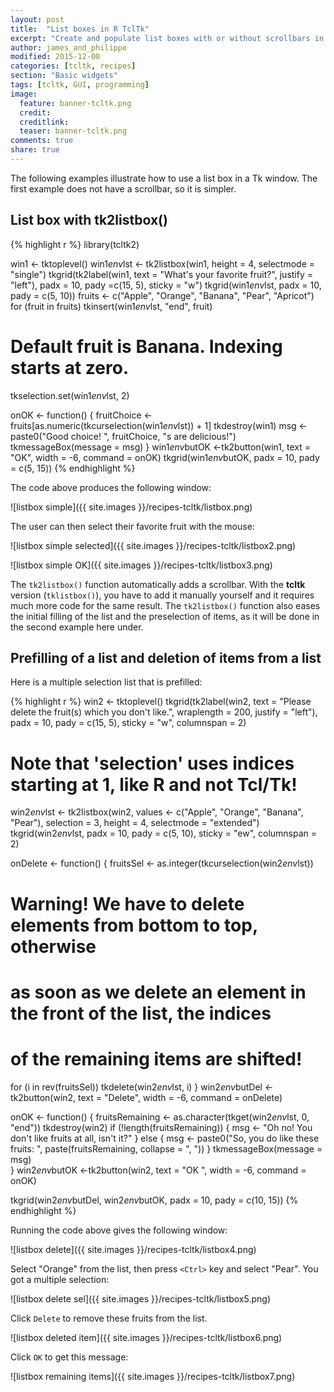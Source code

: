 ```yaml
---
layout: post
title:  "List boxes in R TclTk"
excerpt: "Create and populate list boxes with or without scrollbars in Tk."
author: james_and_philippe
modified: 2015-12-00
categories: [tcltk, recipes]
section: "Basic widgets"
tags: [tcltk, GUI, programming]
image:
  feature: banner-tcltk.png
  credit: 
  creditlink: 
  teaser: banner-tcltk.png
comments: true
share: true
---
```


The following examples illustrate how to use a list box in a Tk window. The first example does not have a scrollbar, so it is simpler.

## List box with tk2listbox()


{% highlight r %}
library(tcltk2)

win1 <- tktoplevel()
win1$env$lst <- tk2listbox(win1, height = 4, selectmode = "single")
tkgrid(tk2label(win1, text = "What's your favorite fruit?", justify = "left"),
  padx = 10, pady =c(15, 5), sticky = "w")
tkgrid(win1$env$lst, padx = 10, pady = c(5, 10))
fruits <- c("Apple", "Orange", "Banana", "Pear", "Apricot")
for (fruit in fruits)
  tkinsert(win1$env$lst, "end", fruit)
# Default fruit is Banana.  Indexing starts at zero.
tkselection.set(win1$env$lst, 2)

onOK <- function() {
  fruitChoice <- fruits[as.numeric(tkcurselection(win1$env$lst)) + 1]
  tkdestroy(win1)
  msg <- paste0("Good choice! ", fruitChoice, "s are delicious!")
  tkmessageBox(message = msg)
}
win1$env$butOK <-tk2button(win1, text = "OK", width = -6, command = onOK)
tkgrid(win1$env$butOK, padx = 10, pady = c(5, 15))
{% endhighlight %}

The code above produces the following window:

![listbox simple]({{ site.images }}/recipes-tcltk/listbox.png)

The user can then select their favorite fruit with the mouse:

![listbox simple selected]({{ site.images }}/recipes-tcltk/listbox2.png)

![listbox simple OK]({{ site.images }}/recipes-tcltk/listbox3.png)

The `tk2listbox()` function automatically adds a scrollbar. With the **tcltk** version (`tklistbox()`), you have to add it manually yourself and it requires much more code for the same result. The `tk2listbox()` function also eases the initial filling of the list and the preselection of items, as it will be done in the second example here under.


## Prefilling of a list and deletion of items from a list

Here is a multiple selection list that is prefilled:


{% highlight r %}
win2 <- tktoplevel()
tkgrid(tk2label(win2, text = "Please delete the fruit(s) which you don't like.",
  wraplength = 200, justify = "left"),
  padx = 10, pady = c(15, 5), sticky = "w", columnspan = 2)
# Note that 'selection' uses indices starting at 1, like R and not Tcl/Tk!
win2$env$lst <- tk2listbox(win2,
  values <- c("Apple", "Orange", "Banana", "Pear"),
  selection = 3, height = 4, selectmode = "extended")
tkgrid(win2$env$lst, padx = 10, pady = c(5, 10), sticky = "ew", columnspan = 2)

onDelete <- function() {
  fruitsSel <- as.integer(tkcurselection(win2$env$lst))
  # Warning! We have to delete elements from bottom to top, otherwise
  # as soon as we delete an element in the front of the list, the indices
  # of the remaining items are shifted!
  for (i in rev(fruitsSel))
    tkdelete(win2$env$lst, i)
}
win2$env$butDel <- tk2button(win2, text = "Delete", width = -6,
  command = onDelete)

onOK <- function() {
  fruitsRemaining <- as.character(tkget(win2$env$lst, 0, "end"))
  tkdestroy(win2)
  if (!length(fruitsRemaining)) {
    msg <- "Oh no! You don't like fruits at all, isn't it?"
  } else {
    msg <- paste0("So, you do like these fruits: ",
      paste(fruitsRemaining, collapse = ", "))
  }
  tkmessageBox(message = msg)  
}
win2$env$butOK <-tk2button(win2, text = "OK ", width = -6, command = onOK)

tkgrid(win2$env$butDel, win2$env$butOK, padx = 10, pady = c(10, 15))
{% endhighlight %}

Running the code above gives the following window:

![listbox delete]({{ site.images }}/recipes-tcltk/listbox4.png)

Select "Orange" from the list, then press `<Ctrl>` key and select "Pear". You got a multiple selection:

![listbox delete sel]({{ site.images }}/recipes-tcltk/listbox5.png)

Click `Delete` to remove these fruits from the list.

![listbox deleted item]({{ site.images }}/recipes-tcltk/listbox6.png)

Click `OK` to get this message:

![listbox remaining items]({{ site.images }}/recipes-tcltk/listbox7.png)

